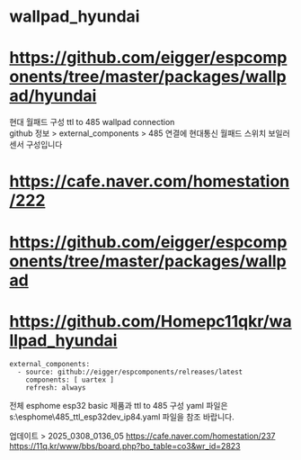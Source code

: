 # wallpad_hyundai
# https://github.com/eigger/espcomponents/tree/master/packages/wallpad/hyundai


현대 월패드 구성 
ttl to 485 wallpad connection  
github 정보 > external_components >
485 연결에 현대통신 월패드 스위치 보일러 센서 구성입니다
    
# https://cafe.naver.com/homestation/222
 
# https://github.com/eigger/espcomponents/tree/master/packages/wallpad
 
# https://github.com/Homepc11qkr/wallpad_hyundai

    external_components:
      - source: github://eigger/espcomponents/relreases/latest
        components: [ uartex ]
        refresh: always
    

전체 esphome esp32 basic 제품과 ttl to 485 구성  yaml 파일은
s:\esphome\485_ttl_esp32dev_ip84.yaml
파일을 참조 바랍니다.

업데이트 > 2025_0308_0136_05
https://cafe.naver.com/homestation/237
https://11q.kr/www/bbs/board.php?bo_table=co3&wr_id=2823

